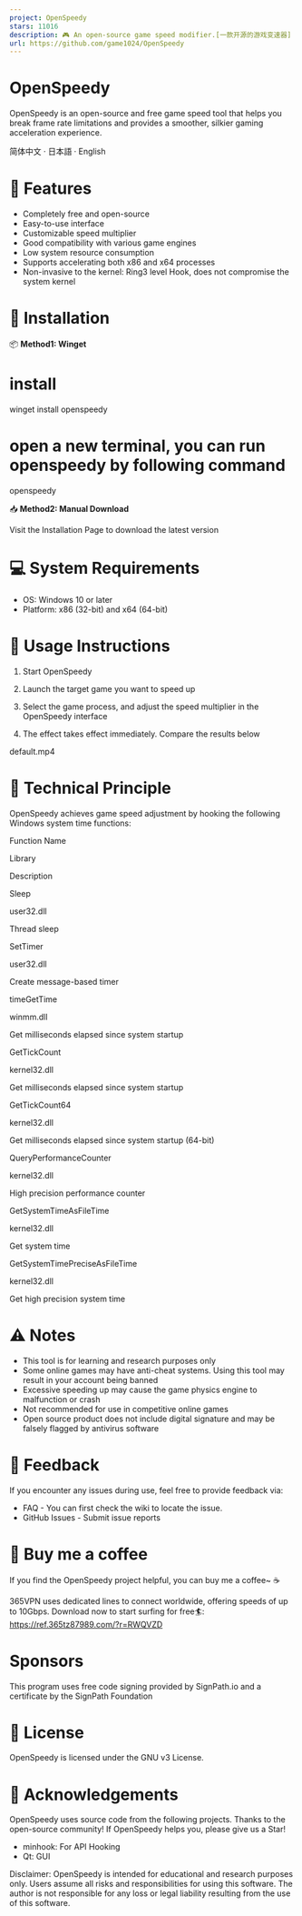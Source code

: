 ```yaml
---
project: OpenSpeedy
stars: 11016
description: 🎮 An open-source game speed modifier.[一款开源的游戏变速器]
url: https://github.com/game1024/OpenSpeedy
---
```


OpenSpeedy
==========

OpenSpeedy is an open-source and free game speed tool that helps you break frame rate limitations and provides a smoother, silkier gaming acceleration experience.

  
  
  
  

简体中文 · 日本語 · English

🚀 Features
===========

-   Completely free and open-source
-   Easy-to-use interface
-   Customizable speed multiplier
-   Good compatibility with various game engines
-   Low system resource consumption
-   Supports accelerating both x86 and x64 processes
-   Non-invasive to the kernel: Ring3 level Hook, does not compromise the system kernel

💾 Installation
===============

📦 **Method1: Winget**

# install 
winget install openspeedy

# open a new terminal, you can run openspeedy by following command
openspeedy

📥 **Method2: Manual Download**

Visit the Installation Page to download the latest version

💻 System Requirements
======================

-   OS: Windows 10 or later
-   Platform: x86 (32-bit) and x64 (64-bit)

📝 Usage Instructions
=====================

1.  Start OpenSpeedy
2.  Launch the target game you want to speed up

1.  Select the game process, and adjust the speed multiplier in the OpenSpeedy interface

1.  The effect takes effect immediately. Compare the results below

default.mp4

🔧 Technical Principle
======================

OpenSpeedy achieves game speed adjustment by hooking the following Windows system time functions:

Function Name

Library

Description

Sleep

user32.dll

Thread sleep

SetTimer

user32.dll

Create message-based timer

timeGetTime

winmm.dll

Get milliseconds elapsed since system startup

GetTickCount

kernel32.dll

Get milliseconds elapsed since system startup

GetTickCount64

kernel32.dll

Get milliseconds elapsed since system startup (64-bit)

QueryPerformanceCounter

kernel32.dll

High precision performance counter

GetSystemTimeAsFileTime

kernel32.dll

Get system time

GetSystemTimePreciseAsFileTime

kernel32.dll

Get high precision system time

⚠️ Notes
========

-   This tool is for learning and research purposes only
-   Some online games may have anti-cheat systems. Using this tool may result in your account being banned
-   Excessive speeding up may cause the game physics engine to malfunction or crash
-   Not recommended for use in competitive online games
-   Open source product does not include digital signature and may be falsely flagged by antivirus software

🔄 Feedback
===========

If you encounter any issues during use, feel free to provide feedback via:

-   FAQ - You can first check the wiki to locate the issue.
-   GitHub Issues - Submit issue reports

🎁 Buy me a coffee
==================

If you find the OpenSpeedy project helpful, you can buy me a coffee~ ☕️

365VPN uses dedicated lines to connect worldwide, offering speeds of up to 10Gbps. Download now to start surfing for free🏄: https://ref.365tz87989.com/?r=RWQVZD

Sponsors
========

This program uses free code signing provided by SignPath.io and a certificate by the SignPath Foundation

📜 License
==========

OpenSpeedy is licensed under the GNU v3 License.

🙏 Acknowledgements
===================

OpenSpeedy uses source code from the following projects. Thanks to the open-source community! If OpenSpeedy helps you, please give us a Star!

-   minhook: For API Hooking
-   Qt: GUI

Disclaimer: OpenSpeedy is intended for educational and research purposes only. Users assume all risks and responsibilities for using this software. The author is not responsible for any loss or legal liability resulting from the use of this software.
